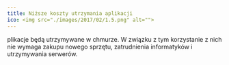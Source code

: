 ```yaml
---
title: Niższe koszty utrzymania aplikacji
ico: <img src="./images/2017/02/1.5.png" alt="">
---
```

plikacje będą utrzymywane w chmurze. W&nbsp;związku z tym korzystanie z nich nie wymaga zakupu nowego sprzętu, zatrudnienia informatyków i utrzymywania serwerów.
